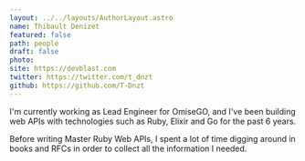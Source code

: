 ```yaml
---
layout: ../../layouts/AuthorLayout.astro
name: Thibault Denizet
featured: false
path: people
draft: false
photo: 
site: https://devblast.com
twitter: https://twitter.com/t_dnzt
github: https://github.com/T-Dnzt
---
```


I'm currently working as Lead Engineer for OmiseGO, and I've been building web APIs with technologies such as Ruby, Elixir and Go for the past 6 years.

Before writing Master Ruby Web APIs, I spent a lot of time digging around in books and RFCs in order to collect all the information I needed.